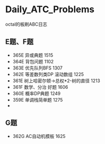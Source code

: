 # Daily_ATC_Problems
octal的板刷ABC日志
## E题、F题
- 365E 异或典题 1515
- 364E 背包问题 1102
- 363E 优先队列BFS 1307
- 362E 等差数列类DP 滚动数组 1225
- 361E 树上哈密尔顿->总权*2-树的直径 1213
- 361F 数学、分治 好题 1606
- 360E 概率DP典题 1249
- 359E 单调栈简单题 1275
- 
## G题
- 362G AC自动机模板 1625